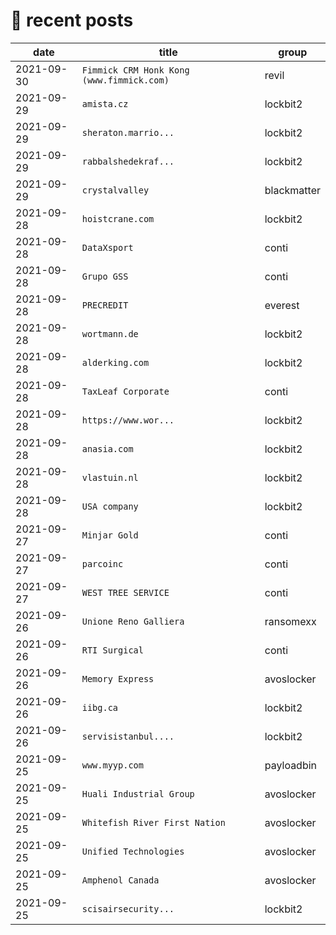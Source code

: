 # 📰 recent posts

| date | title | group |
|---|---|---|
| 2021-09-30 | `Fimmick CRM Honk Kong (www.fimmick.com)` | revil |
| 2021-09-29 | `amista.cz ` | lockbit2 |
| 2021-09-29 | `sheraton.marrio... ` | lockbit2 |
| 2021-09-29 | `rabbalshedekraf... ` | lockbit2 |
| 2021-09-29 | `crystalvalley` | blackmatter |
| 2021-09-28 | `hoistcrane.com ` | lockbit2 |
| 2021-09-28 | `DataXsport` | conti |
| 2021-09-28 | `Grupo GSS` | conti |
| 2021-09-28 | `PRECREDIT` | everest |
| 2021-09-28 | `wortmann.de ` | lockbit2 |
| 2021-09-28 | `alderking.com ` | lockbit2 |
| 2021-09-28 | `TaxLeaf Corporate` | conti |
| 2021-09-28 | `https://www.wor... ` | lockbit2 |
| 2021-09-28 | `anasia.com ` | lockbit2 |
| 2021-09-28 | `vlastuin.nl ` | lockbit2 |
| 2021-09-28 | `USA company ` | lockbit2 |
| 2021-09-27 | `Minjar Gold` | conti |
| 2021-09-27 | `parcoinc` | conti |
| 2021-09-27 | `WEST TREE SERVICE` | conti |
| 2021-09-26 | `Unione Reno Galliera` | ransomexx |
| 2021-09-26 | `RTI Surgical` | conti |
| 2021-09-26 | `Memory Express` | avoslocker |
| 2021-09-26 | `iibg.ca ` | lockbit2 |
| 2021-09-26 | `servisistanbul....` | lockbit2 |
| 2021-09-25 | `www.myyp.com` | payloadbin |
| 2021-09-25 | `Huali Industrial Group` | avoslocker |
| 2021-09-25 | `Whitefish River First Nation` | avoslocker |
| 2021-09-25 | `Unified Technologies` | avoslocker |
| 2021-09-25 | `Amphenol Canada` | avoslocker |
| 2021-09-25 | `scisairsecurity... ` | lockbit2 |
